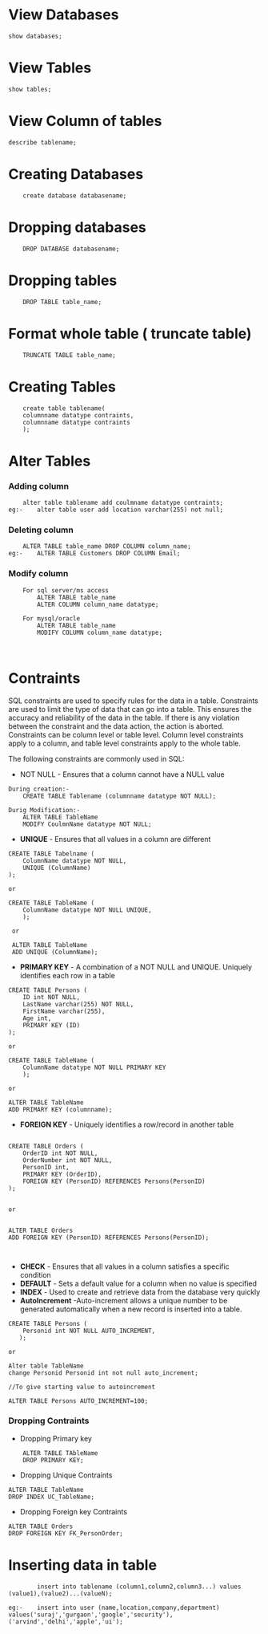 # View Databases

	show databases;

# View Tables
	
	show tables;

# View Column of tables
	
	describe tablename; 

# Creating Databases

```
	create database databasename;
```
# Dropping databases

``` 
	DROP DATABASE databasename;
```

# Dropping tables

```
	DROP TABLE table_name; 
```

# Format whole table ( truncate table)

```
	TRUNCATE TABLE table_name; 
```

# Creating Tables

```
	create table tablename(
	columnname datatype contraints,
	columnname datatype contraints
	);
```

# Alter Tables

### Adding column

```
	alter table tablename add coulmname datatype contraints;
eg:-	alter table user add location varchar(255) not null;

```
### Deleting column

```
	ALTER TABLE table_name DROP COLUMN column_name;
eg:- 	ALTER TABLE Customers DROP COLUMN Email;

```
### Modify column

```
	For sql server/ms access
		ALTER TABLE table_name
		ALTER COLUMN column_name datatype; 
	
	For mysql/oracle
		ALTER TABLE table_name
		MODIFY COLUMN column_name datatype; 

	
```
	
# Contraints
SQL constraints are used to specify rules for the data in a table.
Constraints are used to limit the type of data that can go into a table. This ensures the accuracy and reliability of the data in the table. If there is any violation between the constraint and the data action, the action is aborted.
Constraints can be column level or table level. Column level constraints apply to a column, and table level constraints apply to the whole table.	
		
The following constraints are commonly used in SQL:

- NOT NULL - Ensures that a column cannot have a NULL value

```
During creation:- 
	CREATE TABLE Tablename (columnname datatype NOT NULL);

Durig Modification:-
	ALTER TABLE TableName 
	MODIFY CoulmnName datatype NOT NULL; 

```
- **UNIQUE** - Ensures that all values in a column are different

```
CREATE TABLE Tabelname (
    ColumnName datatype NOT NULL,
    UNIQUE (ColumnName)
); 

or

CREATE TABLE TableName (
    ColumnName datatype NOT NULL UNIQUE,
    );

 or
 
 ALTER TABLE TableName
 ADD UNIQUE (ColumnName);    

```

- **PRIMARY KEY** - A combination of a NOT NULL and UNIQUE. Uniquely identifies each row in a table

```
CREATE TABLE Persons (
    ID int NOT NULL,
    LastName varchar(255) NOT NULL,
    FirstName varchar(255),
    Age int,
    PRIMARY KEY (ID)
); 

or

CREATE TABLE TableName (
    ColumnName datatype NOT NULL PRIMARY KEY
    );

or

ALTER TABLE TableName
ADD PRIMARY KEY (columnname);

```

- **FOREIGN KEY** - Uniquely identifies a row/record in another table

```

CREATE TABLE Orders (
    OrderID int NOT NULL,
    OrderNumber int NOT NULL,
    PersonID int,
    PRIMARY KEY (OrderID),
    FOREIGN KEY (PersonID) REFERENCES Persons(PersonID)
); 


or


ALTER TABLE Orders
ADD FOREIGN KEY (PersonID) REFERENCES Persons(PersonID);



```

- **CHECK** - Ensures that all values in a column satisfies a specific condition
- **DEFAULT** - Sets a default value for a column when no value is specified
- **INDEX** - Used to create and retrieve data from the database very quickly
- **AutoIncrement** -Auto-increment allows a unique number to be generated automatically when a new record is inserted into a table.

```
CREATE TABLE Persons (
    Personid int NOT NULL AUTO_INCREMENT,
   );

or

Alter table TableName
change Personid Personid int not null auto_increment;

//To give starting value to autoincrement

ALTER TABLE Persons AUTO_INCREMENT=100; 

```	


### Dropping Contraints

- Dropping Primary key
	
```
	ALTER TABLE TAbleName
	DROP PRIMARY KEY; 

```
- Dropping Unique Contraints

```
ALTER TABLE TableName
DROP INDEX UC_TableName;

```
- Dropping Foreign key Contraints

```
ALTER TABLE Orders
DROP FOREIGN KEY FK_PersonOrder; 

```
	





# Inserting data in table

```
		insert into tablename (column1,column2,column3...) values (value1),(value2)...(valueN);

eg:- 	insert into user (name,location,company,department) values('suraj','gurgaon','google','security'), ('arvind','delhi','apple','ui');

```
